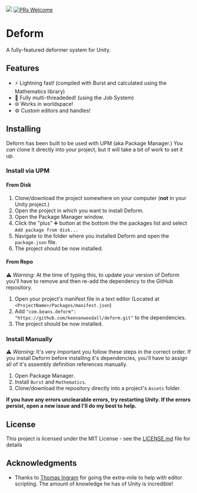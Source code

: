 ![](https://img.shields.io/badge/unity-2018.3%2B-blue.svg)
[![PRs Welcome](https://img.shields.io/badge/PRs-welcome-blue.svg)](https://github.com/keenanwoodall/Deform/compare)

# Deform
A fully-featured deformer system for Unity.

## Features
- :zap: Lightning fast! (compiled with Burst and calculated using the Mathematics library)
- :trident: Fully multi-threadeded! (using the Job System)
- :globe_with_meridians: Works in worldspace!
- :gear: Custom editors and handles!

## Installing
Deform has been built to be used with UPM (aka Package Manager.) You *can* clone it directly into your project, but it will take a bit of work to set it up.

### Install via UPM
#### From Disk
1. Clone/download the project somewhere on your computer (**not** in your Unity project.)
2. Open the project in which you want to install Deform.
3. Open the Package Manager window.
4. Click the "plus" :heavy_plus_sign: button at the bottom the the packages list and select `Add package from disk...`
5. Navigate to the folder where you installed Deform and open the `package.json` file.
6. The project should be now installed.

#### From Repo
:warning: *Warning:* At the time of typing this, to update your version of Deform you'll have to remove and then re-add the dependency to the GitHub repository.
1. Open your project's manifest file in a text editor (Located at `<ProjectName>/Packages/manifest.json`)
2. Add `"com.beans.deform": "https://github.com/keenanwoodall/deform.git"` to the dependencies.
3. The project should be now installed.

### Install Manually
:warning: *Warning:* It's very important you follow these steps in the correct order. If you install Deform before installing it's dependencies, you'll have to assign all of it's assembly definition references manually.

1. Open Package Manager.
2. Install `Burst` and `Mathematics`.
3. Clone/download the repository directly into a project's `Assets` folder.

**If you have any errors unclearable errors, try restarting Unity. If the errors persist, open a new issue and I'll do my best to help.**

## License
This project is licensed under the MIT License - see the [LICENSE.md](LICENSE.md) file for details

## Acknowledgments

* Thanks to [Thomas Ingram](https://twitter.com/vertexxyz) for going the extra-mile to help with editor scripting. The amount of knowledge he has of Unity is incredible!
